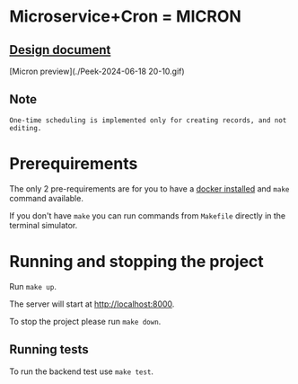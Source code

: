 # Microservice+Cron = MICRON

## [Design document](DESIGN.md)

[Micron preview](./Peek-2024-06-18 20-10.gif)

## Note

`One-time scheduling is implemented only for creating records, and not editing.`

# Prerequirements

The only 2 pre-requirements are for you to have a [docker installed](https://docs.docker.com/engine/install/)  and  `make` command available.

If you don't have `make` you can run commands from `Makefile` directly in the terminal simulator.

# Running and stopping the project

Run `make up`.

The server will start at [http://localhost:8000](http://localhost:8000).

To stop the project please run `make down`.

## Running tests

To run the backend test use `make test`.
